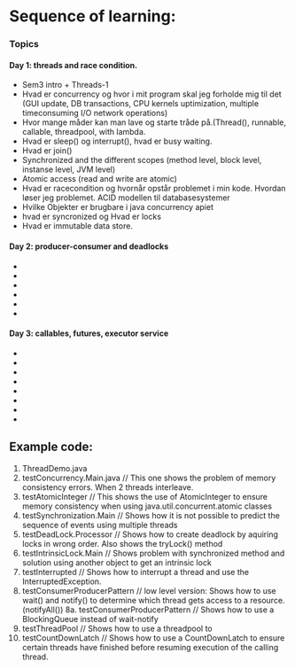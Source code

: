 # Sequence of learning:
### Topics
#### Day 1: threads and race condition.
- Sem3 intro + Threads-1
- Hvad er concurrency og hvor i mit program skal jeg forholde mig til det (GUI update, DB transactions, CPU kernels uptimization, multiple timeconsuming I/O network operations)
- Hvor mange måder kan man lave og starte tråde på.(Thread(), runnable, callable, threadpool, with lambda.
- Hvad er sleep() og interrupt(), hvad er busy waiting.
- Hvad er join()
- Synchronized and the different scopes (method level, block level, instanse level, JVM level)
- Atomic access (read and write are atomic)
- Hvad er racecondition og hvornår opstår problemet i min kode. Hvordan løser jeg problemet. ACID modellen til databasesystemer
- Hvilke Objekter er brugbare i java concurrency apiet
- hvad er syncronized og Hvad er locks
- Hvad er immutable data store.

#### Day 2: producer-consumer and deadlocks
- 
-
-
-
-
-

#### Day 3: callables, futures, executor service
-
-
-
-
-
-
-
-


## Example code:  
1. ThreadDemo.java  
2. testConcurrency.Main.java    // This one shows the problem of memory consistency errors. When 2 threads interleave.
3. testAtomicInteger            // This shows the use of AtomicInteger to ensure memory consistency when using java.util.concurrent.atomic classes
4. testSynchronization.Main     // Shows how it is not possible to predict the sequence of events using multiple threads
5. testDeadLock.Processor       // Shows how to create deadlock by aquiring locks in wrong order. Also shows the tryLock() method
6. testIntrinsicLock.Main       // Shows problem with synchronized method and solution using another object to get an intrinsic lock
7. testInterrupted              // Shows how to interrupt a thread and use the InterruptedException.
8. testConsumerProducerPattern  // low level version: Shows how to use wait() and notify() to determine which thread gets access to a resource. (notifyAll())
8a. testConsumerProducerPattern // Shows how to use a BlockingQueue instead of wait-notify
9. testThreadPool               // Shows how to use a threadpool to 
10. testCountDownLatch          // Shows how to use a CountDownLatch to ensure certain threads have finished before resuming execution of the calling thread.
